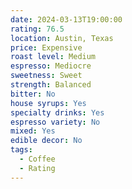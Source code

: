 ```yaml
---
date: 2024-03-13T19:00:00
rating: 76.5
location: Austin, Texas
price: Expensive
roast level: Medium
espresso: Mediocre
sweetness: Sweet
strength: Balanced
bitter: No
house syrups: Yes
specialty drinks: Yes
espresso variety: No
mixed: Yes
edible decor: No
tags:
  - Coffee
  - Rating
---
```



